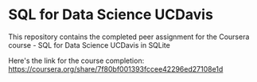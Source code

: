 # SQL for Data Science UCDavis
This repository contains the completed peer assignment for the Coursera course - SQL for Data Science UCDavis in SQLite

Here's the link for the course completion: https://coursera.org/share/7f80bf001393fccee42296ed27108e1d
